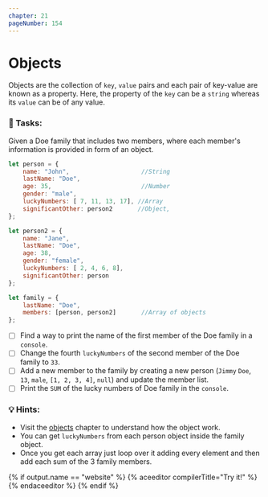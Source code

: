 ```yaml
---
chapter: 21
pageNumber: 154
---
```

# Objects

Objects are the collection of `key`, `value` pairs and each pair of key-value are known as a property. Here, the property of the `key` can be a `string` whereas its `value` can be of any value.

### 📝 Tasks:

Given a Doe family that includes two members, where each member's information is provided in form of an object.&#x20;

```javascript
let person = {
    name: "John",                    //String
    lastName: "Doe",
    age: 35,                         //Number
    gender: "male",
    luckyNumbers: [ 7, 11, 13, 17], //Array
    significantOther: person2       //Object, 
};

let person2 = {
    name: "Jane",
    lastName: "Doe",
    age: 38,
    gender: "female",
    luckyNumbers: [ 2, 4, 6, 8],
    significantOther: person
};

let family = {
    lastName: "Doe",
    members: [person, person2]       //Array of objects
};
```

* [ ] Find a way to print the name of the first member of the Doe family in a `console`.
* [ ] Change the fourth  `luckyNumbers` of  the second member of the Doe family to `33`.
* [ ] Add a new member to the family by creating a new  person  (`Jimmy` `Doe`, `13`, `male`, `[1, 2, 3, 4]`, `null`) and update the member list.
* [ ] Print the `SUM` of the lucky numbers of Doe family in the `console`.&#x20;

### 💡 Hints:

* Visit the [objects](../objects/) chapter to understand how the object work.
* You can get `luckyNumbers` from each person object inside the family object.
* Once you get each array just loop over it adding every element and then add each sum of the 3 family members.

{% if output.name == "website" %}
{% aceeditor compilerTitle="Try it!" %}
{% endaceeditor %}
{% endif %}